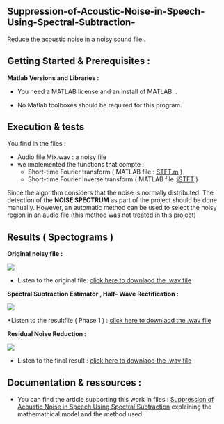 ## Suppression-of-Acoustic-Noise-in-Speech-Using-Spectral-Subtraction-

Reduce the acoustic noise in a noisy sound file..
## Getting Started & Prerequisites :

**Matlab Versions and Libraries :** 

* You need a MATLAB license and an install of MATLAB. .

* No Matlab toolboxes should be required for this program. 
           
## Execution & tests
You find in the files :
* Audio file Mix.wav : a noisy file
* we implemented the functions that compte : 
  - Short-time Fourier transform ( MATLAB file : [STFT.m](https://github.com/AissamDjahnine/Suppression-of-Acoustic-Noise-in-Speech-Using-Spectral-Subtraction-/blob/master/STFT.m) )
  - Short-time Fourier Inverse transform ( MATLAB file :[iSTFT](https://github.com/AissamDjahnine/Suppression-of-Acoustic-Noise-in-Speech-Using-Spectral-Subtraction-/blob/master/iSTFT.m) )

Since the algorithm considers that the noise is normally distributed. The detection of the **NOISE SPECTRUM** as part of the project should be done manually. However, an automatic method can be used to select the noisy region in an audio file (this method was not treated in this project)

## Results ( Spectograms )

**Original noisy file :**

<img src="https://github.com/AissamDjahnine/Suppression-of-Acoustic-Noise-in-Speech-Using-Spectral-Subtraction-/blob/master/files./Spectrogram_Noisy.jpg" >

* Listen to the original file: [click here to downlaod the .wav file](https://github.com/AissamDjahnine/Suppression-of-Acoustic-Noise-in-Speech-Using-Spectral-Subtraction-/blob/master/files./mix.wav)

**Spectral Subtraction Estimator , Half- Wave Rectification :**

<img src="https://github.com/AissamDjahnine/Suppression-of-Acoustic-Noise-in-Speech-Using-Spectral-Subtraction-/blob/master/files./Spectrogram_noisy_phase1.jpg" >

*Listen to the resultfile ( Phase 1 )  : [click here to downlaod the .wav file](https://github.com/AissamDjahnine/Suppression-of-Acoustic-Noise-in-Speech-Using-Spectral-Subtraction-/blob/master/files./Mix_Noisy_phase1.wav)

**Residual Noise Reduction :**

<img src="https://github.com/AissamDjahnine/Suppression-of-Acoustic-Noise-in-Speech-Using-Spectral-Subtraction-/blob/master/files./Spectrogram_clean.jpg" >

* Listen to the final result : [click here to downlaod the .wav file](https://github.com/AissamDjahnine/Suppression-of-Acoustic-Noise-in-Speech-Using-Spectral-Subtraction-/blob/master/files./Mix_clean.wav)

## Documentation & ressources : 

- You can find the article supporting this work in files : [Suppression of Acoustic Noise in Speech Using Spectral Subtraction](https://github.com/AissamDjahnine/Suppression-of-Acoustic-Noise-in-Speech-Using-Spectral-Subtraction-/blob/master/files./SuppressionofAcousticNoiseinSpeechUsingSpectral%20Substraction.pdf) explaining the mathemathical model and the method used.



